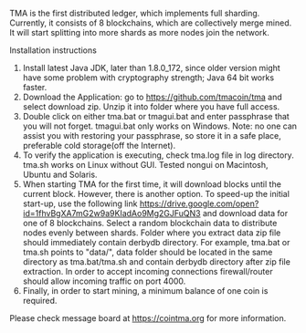 TMA is the first distributed ledger, which implements full sharding. Currently, it consists of 8 blockchains, which are collectively merge mined. It will start splitting into more shards as more nodes join the network.

Installation instructions

1)    Install latest Java JDK, later than 1.8.0_172, since older version might have some problem with cryptography strength; Java 64 bit works faster.
2)    Download the Application: go to https://github.com/tmacoin/tma and select download zip. Unzip it into folder where you have full access.
3)    Double click on either tma.bat or tmagui.bat and enter passphrase that you will not forget. tmagui.bat only works on Windows. Note: no one can assist you with restoring your passphrase, so store it in a safe place, preferable cold storage(off the Internet).
4)    To verify the application is executing, check tma.log file in log directory. tma.sh works on Linux without GUI. Tested nongui on Macintosh, Ubuntu and Solaris.
5)    When starting TMA for the first time, it will download blocks until the current block. However, there is another option. To speed-up the initial start-up, use the following link https://drive.google.com/open?id=1fhvBgXA7mG2w9a9KIadAo9Mg2GJFuQN3 and download data for one of 8 blockchains. Select a random blockchain data to distribute nodes evenly between shards. Folder where you extract data zip file should immediately contain derbydb directory. For example, tma.bat or tma.sh points to "data/", data folder should be located in the same directory as tma.bat/tma.sh and contain derbydb directory after zip file extraction. In order to accept incoming connections firewall/router should allow incoming traffic on port 4000.
6)    Finally, in order to start mining, a minimum balance of one coin is required.

Please check message board at https://cointma.org for more information.
